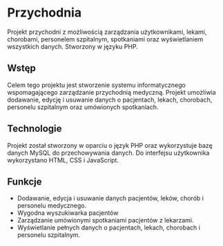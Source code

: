 # Przychodnia

Projekt przychodni z możliwością zarządzania użytkownikami, lekami, chorobami, personelem szpitalnym, spotkaniami oraz wyświetlaniem wszystkich danych. Stworzony w języku PHP.

## Wstęp

Celem tego projektu jest stworzenie systemu informatycznego wspomagającego zarządzanie przychodnią medyczną. Projekt umożliwia dodawanie, edycję i usuwanie danych o pacjentach, lekach, chorobach, personelu szpitalnym oraz umówionych spotkaniach.

## Technologie

Projekt został stworzony w oparciu o język PHP oraz wykorzystuje bazę danych MySQL do przechowywania danych. Do interfejsu użytkownika wykorzystano HTML, CSS i JavaScript.

## Funkcje

- Dodawanie, edycja i usuwanie danych pacjentów, leków, chorób i personelu medycznego.
- Wygodna wyszukiwarka pacjentów
- Zarządzanie umówionymi spotkaniami pacjentów z lekarzami.
- Wyświetlanie pełnych danych o pacjentach, lekach, chorobach i personelu szpitalnym.
